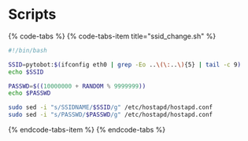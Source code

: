 # Scripts

{% code-tabs %}
{% code-tabs-item title="ssid\_change.sh" %}
```bash
#!/bin/bash

SSID=pytobot:$(ifconfig eth0 | grep -Eo ..\(\:..\){5} | tail -c 9)
echo $SSID

PASSWD=$((10000000 + RANDOM % 9999999))
echo $PASSWD

sudo sed -i "s/SSIDNAME/$SSID/g" /etc/hostapd/hostapd.conf
sudo sed -i "s/PASSWD/$PASSWD/g" /etc/hostapd/hostapd.conf

```
{% endcode-tabs-item %}
{% endcode-tabs %}



